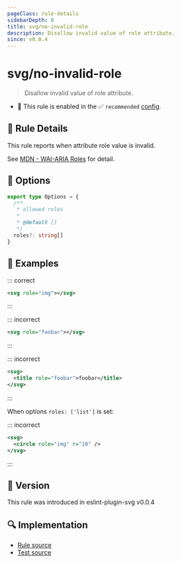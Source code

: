 ```yaml
---
pageClass: rule-details
sidebarDepth: 0
title: svg/no-invalid-role
description: Disallow invalid value of role attribute.
since: v0.0.4
---
```


# svg/no-invalid-role

> Disallow invalid value of role attribute.

- 💼 This rule is enabled in the ✅ `recommended` [config](https://github.com/ntnyq/eslint-plugin-svg#rules).

## :book: Rule Details

This rule reports when attribute role value is invalid.

See [MDN - WAI-ARIA Roles](https://developer.mozilla.org/en-US/docs/Web/Accessibility/ARIA/Roles) for detail.

## :wrench: Options

```ts
export type Options = {
  /**
   * allowed roles
   *
   * @default []
   */
  roles?: string[]
}
```

## :apple: Examples

::: correct

```xml
<svg role="img"></svg>
```

:::

::: incorrect

```xml eslint-check
<svg role="foobar"></svg>
```

:::

::: incorrect

```xml eslint-check
<svg>
  <title role="foobar">foobar</title>
</svg>
```

:::

When options `roles: ['list']` is set:

::: incorrect

```xml eslint-check
<svg>
  <circle role="img" r="10" />
</svg>
```

:::

## :rocket: Version

This rule was introduced in eslint-plugin-svg v0.0.4

## :mag: Implementation

- [Rule source](https://github.com/ntnyq/eslint-plugin-svg/blob/main/src/rules/no-invalid-role.ts)
- [Test source](https://github.com/ntnyq/eslint-plugin-svg/blob/main/tests/rules/no-invalid-role.test.ts)
